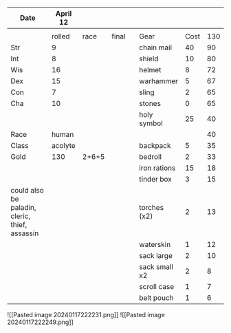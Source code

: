 | Date                                           | April 12 |       |       |  |               |      |     |
|------------------------------------------------|----------|-------|-------|--|---------------|------|-----|
|                                                |          |       |       |  |               |      |     |
|                                                | rolled   | race  | final |  | Gear          | Cost | 130 |
| Str                                            | 9        |       |       |  | chain mail    | 40   | 90  |
| Int                                            | 8        |       |       |  | shield        | 10   | 80  |
| Wis                                            | 16       |       |       |  | helmet        | 8    | 72  |
| Dex                                            | 15       |       |       |  | warhammer     | 5    | 67  |
| Con                                            | 7        |       |       |  | sling         | 2    | 65  |
| Cha                                            | 10       |       |       |  | stones        | 0    | 65  |
|                                                |          |       |       |  | holy symbol   | 25   | 40  |
| Race                                           | human    |       |       |  |               |      | 40  |
| Class                                          | acolyte  |       |       |  | backpack      | 5    | 35  |
| Gold                                           | 130      | 2+6+5 |       |  | bedroll       | 2    | 33  |
|                                                |          |       |       |  | iron rations  | 15   | 18  |
|                                                |          |       |       |  | tinder box    | 3    | 15  |
| could also be paladin, cleric, thief, assassin |          |       |       |  | torches (x2)  | 2    | 13  |
|                                                |          |       |       |  | waterskin     | 1    | 12  |
|                                                |          |       |       |  | sack large    | 2    | 10  |
|                                                |          |       |       |  | sack small x2 | 2    | 8   |
|                                                |          |       |       |  | scroll case   | 1    | 7   |
|                                                |          |       |       |  | belt pouch    | 1    | 6   |

![[Pasted image 20240117222231.png]]
![[Pasted image 20240117222249.png]]
